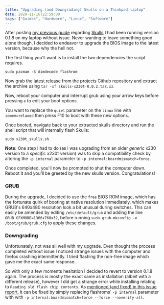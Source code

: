 ```yaml
---
title: "Upgrading (and Downgrading) Skulls on a Thinkpad laptop"
date: 2020-11-16T22:59:00
tags: ["Guides", "Hardware", "Linux", "Software"]
---
```


After posting [my previous guide](/flashing-skulls-to-a-thinkpad-x230t/) regarding [Skulls](https://github.com/merge/skulls) I had been running version 0.1.8 on my laptop without issue. Never wanting to leave something good alone though, I decided to endeavor to upgrade the BIOS image to the latest version, because why the hell not.

The first thing you'll want is to install the two dependencies the script requires.
```
sudo pacman -S dimdecode flashrom
```

Now grab the [latest release](https://github.com/merge/skulls/releases) from the projects Github repository and extract the archive using `tar -xf skulls-x230t-0.0.2.tar.xz`.

Now, reboot your computer and interrupt grub using your arrow keys before pressing `e` to edit your boot options.

You want to replace the `quiet` parameter on the `linux` line with `iomem=relaxed` then press F10 to boot with these new options.

Once booted, navigate back to your extracted skulls directory and run the shell script that will internally flash Skulls:
```
sudo x230t_skulls.sh
```

**Note:** One step I had to do (as I was upgrading from an older *generic* x230 version to a *specific* x230t version) was to skip a compatibility check by altering the `-p internal` parameter to `-p internal:boardmismatch=force`.

Once completed, you'll now be prompted to shut the computer down. Reboot it and you'll be greeted by the new skulls version. Congratulations!

### GRUB
During the upgrade, I decided to use the `free` BIOS ROM image, which has the fortunate quirk of booting at native resolution immediately, which makes GRUB's 640x480 resolution look a bit unusual during switches.
This can easily be amended by editing `/etc/default/grub` and adding the line `GRUB_GFXMODE=1366x768x32`, before running `sudo grub-mkconfig -o /boot/grub/grub.cfg` to apply these changes.

### Downgrading
Unfortunately, not was all well with my upgrade. Even thought the process completed without issue I noticed strange issues with the computer and firefox crashing intermittently. I tried flashing the non-free image which gave me the exact same response.

So with only a few moments hesitation I decided to revert to version 0.1.8 again. The process is mostly the exact same as installation (albeit with a different release), however I did get a strange error while installing relating to `Reading old flash chip contents`. As [mentioned (and fixed) in this issue report](https://github.com/merge/skulls/issues/142#issuecomment-593694005), it can be fixed by simply replacing flashroms' `-p internal` parameter with with `-p internal:boardmismatch=force --force --noverify-all`.